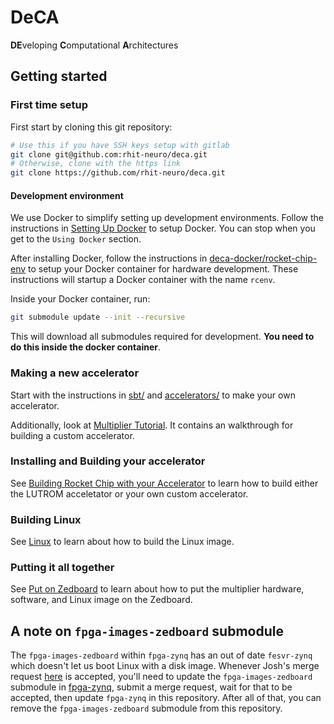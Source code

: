 # DeCA
**DE**veloping **C**omputational **A**rchitectures

## Getting started
### First time setup
First start by cloning this git repository:
```bash
# Use this if you have SSH keys setup with gitlab
git clone git@github.com:rhit-neuro/deca.git
# Otherwise, clone with the https link
git clone https://github.com/rhit-neuro/deca.git
```

#### Development environment
We use Docker to simplify setting up development environments. Follow the instructions in [Setting Up Docker](https://github.com/rhit-neuro/deca-docker/blob/master/README.md#setting-up-docker) to setup Docker. You can stop when you get to the `Using Docker` section.

After installing Docker, follow the instructions in [deca-docker/rocket-chip-env](https://github.com/rhit-neuro/deca-docker/tree/master/rocket-chip-env#running-for-the-first-time) to setup your Docker container for hardware development. These instructions will startup a Docker container with the name `rcenv`. 

Inside your Docker container, run:
```bash
git submodule update --init --recursive
```
This will download all submodules required for development. **You need to do this inside the docker container**.

### Making a new accelerator
Start with the instructions in [sbt/](rocc/sbt/) and [accelerators/](rocc/accelerators/) to make your own accelerator.

Additionally, look at [Multiplier Tutorial](https://github.com/rhit-neuro/deca/wiki/multiplier). It contains an walkthrough for building a custom accelerator.

### Installing and Building your accelerator
See [Building Rocket Chip with your Accelerator](https://github.com/rhit-neuro/deca/wiki/Building-Rocket-Chip-with-your-Accelerator) to learn how to build either the LUTROM acceletator or your own custom accelerator.

### Building Linux
See [Linux](https://github.com/rhit-neuro/deca/wiki/Linux) to learn about how to build the Linux image.

### Putting it all together
See [Put on Zedboard](https://github.com/rhit-neuro/deca/wiki/Put-on-Zedboard) to learn about how to put the multiplier hardware, software, and Linux image on the Zedboard.

## A note on `fpga-images-zedboard` submodule
The `fpga-images-zedboard` within `fpga-zynq` has an out of date `fesvr-zynq` which doesn't let us boot Linux with a disk image. Whenever Josh's merge request [here](https://github.com/ucb-bar/fpga-images-zedboard/pull/3) is accepted, you'll need to update the `fpga-images-zedboard` submodule in [fpga-zynq](https://github.com/ucb-bar/fpga-zynq), submit a merge request, wait for that to be accepted, then update `fpga-zynq` in this repository. After all of that, you can remove the `fpga-images-zedboard` submodule from this repository.
